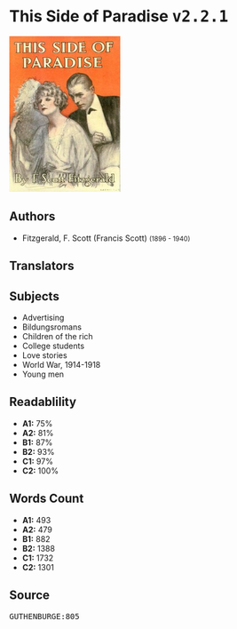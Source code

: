 # This Side of Paradise <kbd>v2.2.1</kbd>

![](./cover.medium.jpg "")

## Authors


 - Fitzgerald, F. Scott (Francis Scott) <small>(1896 - 1940)</small>

## Translators



## Subjects


 - Advertising
 - Bildungsromans
 - Children of the rich
 - College students
 - Love stories
 - World War, 1914-1918
 - Young men

## Readablility


 - **A1:** 75%
 - **A2:** 81%
 - **B1:** 87%
 - **B2:** 93%
 - **C1:** 97%
 - **C2:** 100%

## Words Count


 - **A1:** 493
 - **A2:** 479
 - **B1:** 882
 - **B2:** 1388
 - **C1:** 1732
 - **C2:** 1301

## Source


<kbd>GUTHENBURGE:805</kbd>
